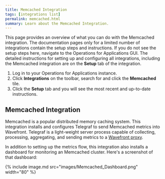 ```yaml
---
title: Memcached Integration
tags: [integrations list]
permalink: memcached.html
summary: Learn about the Memcached Integration.
---
```


This page provides an overview of what you can do with the Memcached integration. The documentation pages only for a limited number of integrations contain the setup steps and instructions. If you do not see the setup steps here, navigate to the Operations for Applications GUI. The detailed instructions for setting up and configuring all integrations, including the Memcached integration are on the **Setup** tab of the integration.

1. Log in to your Operations for Applications instance. 
2. Click **Integrations** on the toolbar, search for and click the **Memcached** tile. 
3. Click the **Setup** tab and you will see the most recent and up-to-date instructions.

## Memcached Integration

Memcached is a popular distributed memory caching system. This integration installs and configures Telegraf to send Memcached metrics into Wavefront. Telegraf is a light-weight server process capable of collecting, processing, aggregating, and sending metrics to a [Wavefront proxy](https://docs.wavefront.com/proxies.html).

In addition to setting up the metrics flow, this integration also installs a dashboard for monitoring an Memcached cluster.  Here's a screenshot of that dashboard:

{% include image.md src="images/Memcached_Dashboard.png" width="80" %}




